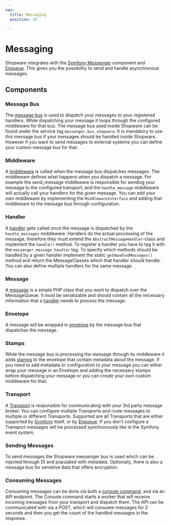 ```yaml
---
nav:
  title: Messaging
  position: 20

---
```


# Messaging

Shopware integrates with the [Symfony Messenger](https://symfony.com/doc/current/components/messenger.html) component and [Enqueue](https://enqueue.forma-pro.com/). This gives you the possibility to send and handle asynchronous messages.

## Components

### Message Bus

The [message bus](https://symfony.com/doc/current/components/messenger.html#bus) is used to dispatch your messages to your registered handlers. While dispatching your message it loops through the configured middleware for that bus. The message bus used inside Shopware can be found under the service tag `messenger.bus.shopware`. It is mandatory to use this message bus if your messages should be handled inside Shopware. However if you want to send messages to external systems you can define your custom message bus for that.

### Middleware

A [middleware](https://symfony.com/doc/current/messenger.html#middleware) is called when the message bus dispatches messages. The middleware defines what happens when you dispatch a message. For example the send\_message middleware is responsible for sending your message to the configured transport, and the `handle_message` middleware will actually call your handlers for the given message. You can add your own middleware by implementing the `MiddlewareInterface` and adding that middleware to the message bus through configuration.

### Handler

A [handler](https://symfony.com/doc/current/messenger.html#registering-handlers) gets called once the message is dispatched by the `handle_messages` middleware. Handlers do the actual processing of the message, therefore they must extend the `AbstractMessageHandler`-class and implement the `handle()` method. To register a handler you have to tag it with the `messenger.message_handler` tag. To specify which methods should be handled by a given handler implement the static `getHandledMessages()` method and return the MessageClasses which that handler should handle. You can also define multiple handlers for the same message.

### Message

A [message](https://symfony.com/doc/current/messenger.html#message) is a simple PHP class that you want to dispatch over the MessageQueue. It must be serializable and should contain all the necessary information that a [handler](messaging#handler) needs to process the message.

### Envelope

A message will be wrapped in [envelope](https://symfony.com/doc/current/components/messenger.html#adding-metadata-to-messages-envelopes) by the message bus that dispatches the message.

### Stamps

While the message bus is processing the message through its middleware it adds [stamps](https://symfony.com/doc/current/components/messenger.html#adding-metadata-to-messages-envelopes) to the envelope that contain metadata about the message. If you need to add metadata or configuration to your message you can either wrap your message in an Envelope and adding the necessary stamps before dispatching your message or you can create your own custom middleware for that.

### Transport

A [Transport](https://symfony.com/doc/current/messenger.html#transports) is responsible for communicating with your 3rd party message broker. You can configure multiple Transports and route messages to multiple or different Transports. Supported are all Transports that are either supported by [Symfony](https://symfony.com/doc/current/messenger.html#transports) itself, or by [Enqueue](https://github.com/php-enqueue/enqueue-dev/tree/master/docs/transport). If you don't configure a Transport messages will be processed synchronously like in the Symfony event system.

### Sending Messages

To send messages the Shopware messenger bus is used which can be injected through DI and populated with metadata. Optionally, there is also a message bus for sensitive data that offers encryption.

### Consuming Messages

Consuming messages can be done via both a [console command](../../guides/hosting/infrastructure/message-queue#cli-worker), and via an API endpoint. The Console command starts a worker that will receive incoming messages from your transport and dispatch them. The API can be communicated with via a POST, which will consume messages for 2 seconds and then you get the count of the handled messages in the response.

